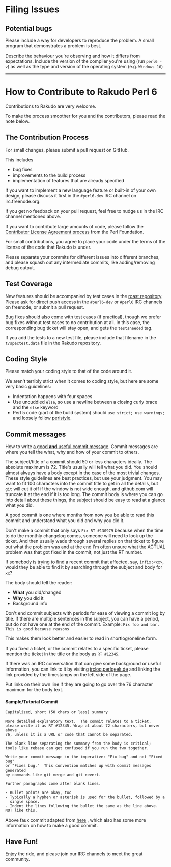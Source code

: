 # Filing Issues

## Potential bugs

Please include a way for developers to reproduce the problem. A small program
that demonstrates a problem is best.

Describe the behaviour you're observing and how it differs from expectations.
Include the version of the compiler you're using (run `perl6 -v`) as well as
the type and version of the operating system (e.g. `Windows 10`)

--------------------------------

# How to Contribute to Rakudo Perl 6

Contributions to Rakudo are very welcome.

To make the process smoother for you and the contributors, please read the note
below.

## The Contribution Process

For small changes, please submit a pull request on GitHub.

This includes

* bug fixes
* improvements to the build process
* implementation of features that are already specified

If you want to implement a new language feature or built-in of your own
design, please discuss it first in the `#perl6-dev` IRC channel on
irc.freenode.org.

If you get no feedback on your pull request, feel free to nudge us in the
IRC channel mentioned above.

If you want to contribute large amounts of code, please follow the
[Contributor License Agreement
process](http://www.perlfoundation.org/contributor_license_agreement) from the
Perl Foundation.

For small contributions, you agree to place your code under the terms of the
license of the code that Rakudo is under.

Please separate your commits for different issues into different
branches, and please squash out any intermediate commits, like
adding/removing debug output.

## Test Coverage

New features should be accompanied by test cases in the [roast
repository](https://github.com/perl6/roast/). Please ask for direct push
access in the `#perl6-dev` or `#perl6` IRC channels on freenode, or submit a
pull request.

Bug fixes should also come with test cases (if practical), though we prefer
bug fixes without test cases to no contribution at all. In this case, the
corresponding bug ticket will stay open, and gets the `testsneeded` tag.

If you add the tests to a new test file, please include that filename in the
`t/spectest.data` file in the Rakudo repository.

## Coding Style

Please match your coding style to that of the code around it.

We aren't terribly strict when it comes to coding style, but here are some
very basic guidelines:

* Indentation happens with four spaces
* Use uncuddled `else`, so use a newline between a closing curly brace and
  the `else` keyword
* Perl 5 code (part of the build system) should `use strict; use warnings;`
  and loosely follow [perlstyle](http://perldoc.perl.org/perlstyle.html).

## Commit messages
How to write [a good **and** useful commit message](https://chris.beams.io/posts/git-commit/).
Commit messages are where you tell the what, why and how of your commit to others.

The subject/title of a commit should 50 or less characters ideally. The absolute
maximum is 72. Title's usually will tell what you did. You should almost always
have a body except in the case of the most trivial changes. These style guidelines
are best practices, but use your judgment. You may want to fit 100 characters
into the commit title to get in all the details, but `git` will cut it off if
the window is not wide enough, and github.com will truncate it at the end if it
is too long. The commit body is where you can go into detail about these things,
the subject should be easy to read at a glance what you did.

A good commit is one where months from now you be able to read
this commit and understand what you did and why you did it.

Don't make a commit that only says `Fix RT #130979` because when the time to do
the monthly changelog comes, someone will need to look up the ticket.
And then usually wade through several replies on that ticket to figure out what
the problem was and at the end I'm often unsure what the ACTUAL problem was
that got fixed in the commit, not just the RT number.

If somebody is trying to find a recent commit that affected, say, `infix:<xx>`,
would they be able to find it by searching through the subject and body for
`xx`?

The body should tell the reader:
* **What** you did/changed
* **Why** you did it
* Background info

Don't end commit subjects with periods for ease of viewing a commit log by
title. If there are multiple
sentences in the subject, you can have a period, but do not have one at the end
of the commit. Example: `Fix foo and bar. This is good because reasons`

This makes them look better and easier to read in shortlog/oneline form.

If you fixed a ticket, or the commit relates to a specific ticket, please
mention the ticket in the title or the body as `RT #12345`.

If there was an IRC conversation that can give some background or useful information,
you can link to it by visiting [irclog.perlgeek.de](https://irclog.perlgeek.de/perl6/) and
linking the link provided by the timestamps on the left side of the page.

Put links on their own line if they are going to go over the 76 character maximum
for the body text.

#### Sample/Tutorial Commit
```git
Capitalized, short (50 chars or less) summary

More detailed explanatory text.  The commit relates to a ticket,
please write it as RT #12345. Wrap at about 72 characters, but never above
76, unless it is a URL or code that cannot be separated.

The blank line separating the summary from the body is critical;
tools like rebase can get confused if you run the two together.

Write your commit message in the imperative: "Fix bug" and not "Fixed bug"
or "Fixes bug."  This convention matches up with commit messages generated
by commands like git merge and git revert.

Further paragraphs come after blank lines.

- Bullet points are okay, too
- Typically a hyphen or asterisk is used for the bullet, followed by a
  single space.
- Indent the lines following the bullet the same as the line above.
NOT like this.
```
Above faux commit adapted from [here](http://tbaggery.com/2008/04/19/a-note-about-git-commit-messages.html)
, which also has some more information on how to make a good commit.

## Have Fun!

Enjoy the ride, and please join our IRC channels to meet the great community.
